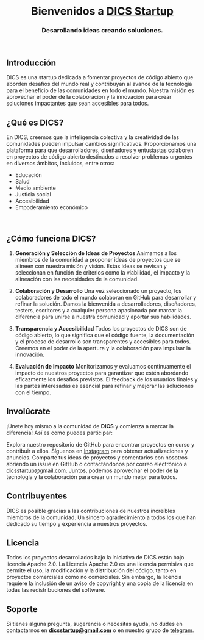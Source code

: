 
<h1 align="center">Bienvenidos a <a href="https://dicsstartup.github.io/Me.io/" target="blank">
DICS Startup</a></h1>
<h3 align="center">Desarollando ideas creando soluciones.</h3>

<br>

## Introducción
<p>DICS es una startup dedicada a fomentar proyectos de código abierto que aborden desafíos del mundo real y contribuyan al avance de la tecnología para el beneficio de las comunidades en todo el mundo. Nuestra misión es aprovechar el poder de la colaboración y la innovación para crear soluciones impactantes que sean accesibles para todos.</p>

## ¿Qué es DICS?
<p>En DICS, creemos que la inteligencia colectiva y la creatividad de las comunidades pueden impulsar cambios significativos. Proporcionamos una plataforma para que desarrolladores, diseñadores y entusiastas colaboren en proyectos de código abierto destinados a resolver problemas urgentes en diversos ámbitos, incluidos, entre otros:</p>

- Educación
- Salud
- Medio ambiente
- Justicia social
- Accesibilidad
- Empoderamiento económico
<br>

## ¿Cómo funciona DICS?

1. **Generación y Selección de Ideas de Proyectos**
Animamos a los miembros de la comunidad a proponer ideas de proyectos que se alineen con nuestra misión y visión. Estas ideas se revisan y seleccionan en función de criterios como la viabilidad, el impacto y la alineación con las necesidades de la comunidad.

2. **Colaboración y Desarrollo**
Una vez seleccionado un proyecto, los colaboradores de todo el mundo colaboran en GitHub para desarrollar y refinar la solución. Damos la bienvenida a desarrolladores, diseñadores, testers, escritores y a cualquier persona apasionada por marcar la diferencia para unirse a nuestra comunidad y aportar sus habilidades.

3. **Transparencia y Accesibilidad**
Todos los proyectos de DICS son de código abierto, lo que significa que el código fuente, la documentación y el proceso de desarrollo son transparentes y accesibles para todos. Creemos en el poder de la apertura y la colaboración para impulsar la innovación.

4. **Evaluación de Impacto**
Monitorizamos y evaluamos continuamente el impacto de nuestros proyectos para garantizar que estén abordando eficazmente los desafíos previstos. El feedback de los usuarios finales y las partes interesadas es esencial para refinar y mejorar las soluciones con el tiempo.

## Involúcrate

¡Únete hoy mismo a la comunidad de **DICS** y comienza a marcar la diferencia! Así es como puedes participar:

Explora nuestro repositorio de GitHub para encontrar proyectos en curso y contribuir a ellos.
Síguenos en <a href="https://www.instagram.com/dics_startup/" target="blank">Instagram</a> para obtener actualizaciones y anuncios.
Comparte tus ideas de proyectos y comentarios con nosotros abriendo un issue en GitHub o contactándonos por correo electrónico a dicsstartup@gmail.com.
Juntos, podemos aprovechar el poder de la tecnología y la colaboración para crear un mundo mejor para todos.

## Contribuyentes

DICS es posible gracias a las contribuciones de nuestros increíbles miembros de la comunidad. Un sincero agradecimiento a todos los que han dedicado su tiempo y experiencia a nuestros proyectos.

## Licencia

Todos los proyectos desarrollados bajo la iniciativa de DICS están bajo licencia Apache 2.0. La Licencia Apache 2.0 es una licencia permisiva que permite el uso, la modificación y la distribución del código, tanto en proyectos comerciales como no comerciales. Sin embargo, la licencia requiere la inclusión de un aviso de copyright y una copia de la licencia en todas las redistribuciones del software.

## Soporte
Si tienes alguna pregunta, sugerencia o necesitas ayuda, no dudes en contactarnos en  **dicsstartup@gmail.com** o en nuestro grupo de <a href="https://t.me/+xGquW2xtYXRiMDM0" target="blanck" >telegram</a>.
